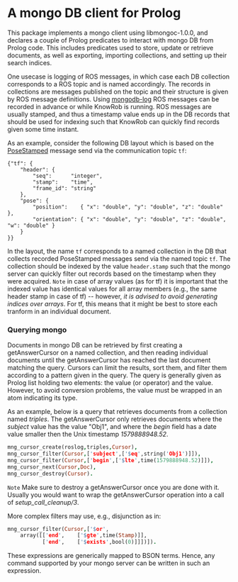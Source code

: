 A mongo DB client for Prolog
===

This package implements a mongo client using libmongoc-1.0.0,
and declares a couple of Prolog predicates to interact with mongo DB
from Prolog code.
This includes predicates used to store, update or retrieve documents,
as well as exporting, importing collections, and setting up their
search indices.

One usecase is logging of ROS messages,
in which case
each DB collection corresponds to a ROS topic and is named accordingly.
The records in collections are messages published on the topic
and their structure is given by ROS message definitions.
Using [mongodb-log](https://github.com/code-iai/ros-mongodb_log) 
ROS messages can be recorded in advance or while KnowRob is running.
ROS messages are usually stamped, and thus a timestamp value ends up
in the DB records that should be used for indexing such that
KnowRob can quickly find records given some time instant.

As an example, consider the following DB layout
which is based on the [PoseStamped](http://docs.ros.org/api/geometry_msgs/html/msg/PoseStamped.html) message
send via the communication topic `tf`:

    {"tf": {
        "header": {
            "seq":      "integer",
            "stamp":    "time",
            "frame_id": "string"
        },
        "pose": {
            "position":    { "x": "double", "y": "double", "z": "double" },
            "orientation": { "x": "double", "y": "double", "z": "double", "w": "double" }
        }
    }}

In the layout, the name `tf` corresponds to a named collection in the DB that collects
recorded PoseStamped messages send via the named topic `tf`.
The collection should be indexed by the value `header.stamp` such that the mongo server
can quickly filter out records based on the timestamp when they were acquired.
`Note` in case of array values (as for tf) it is important
that the indexed value has identical values for all array members (e.g., the same header stamp
in case of tf) -- however, *it is advised to avoid generating indices over arrays*.
For tf, this means that it might be best to store each tranform in an individual document.

### Querying mongo
Documents in mongo DB can be retrieved by first creating a getAnswerCursor on
a named collection, and then reading individual documents until
the getAnswerCursor has reached the last document matching the query.
Cursors can limit the results, sort them, and filter them
according to a pattern given in the query.
The query is generally given as Prolog list holding two elements:
the value (or operator) and the value.
However, to avoid conversion problems, the value must be wrapped in an atom indicating its type.

As an example, below is a query that retrieves documents from a collection named *triples*.
The getAnswerCursor only retrieves documents where the *subject* value has the value "Obj1",
and where the *begin* field has a date value smaller then the Unix timestamp *1579888948.52*.

```Prolog
mng_cursor_create(roslog,triples,Cursor),
mng_cursor_filter(Cursor,['subject',['$eq',string('Obj1')]]),
mng_cursor_filter(Cursor,['begin',['$lte',time(1579888948.52)]]),
mng_cursor_next(Cursor,Doc),
mng_cursor_destroy(Cursor).
```

`Note` Make sure to destroy a getAnswerCursor once you are done with it. Usually you would want to wrap the getAnswerCursor operation into a call of *setup_call_cleanup/3*.

More complex filters may use, e.g., disjunction as in:

```Prolog
mng_cursor_filter(Cursor,['$or',
    array([['end',    ['$gte',time(Stamp)]],
           ['end',    ['$exists',bool(0)]]])]).
```

These expressions are generically mapped to BSON terms. Hence,
any command supported by your mongo server can be written in such
an expression.
